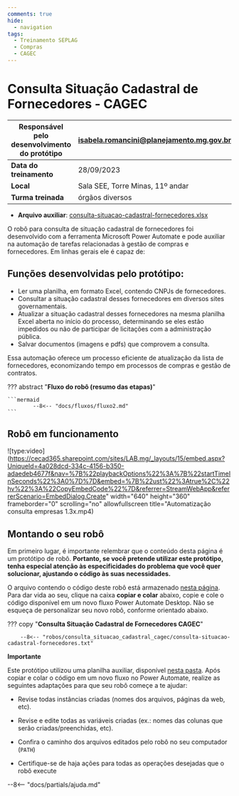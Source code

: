 ```yaml
---
comments: true
hide:
  - navigation
tags:
  - Treinamento SEPLAG
  - Compras
  - CAGEC
---
```


# Consulta Situação Cadastral de Fornecedores - CAGEC

| **Responsável pelo desenvolvimento do protótipo**       | isabela.romancini@planejamento.mg.gov.br  |
| ----------- | ------------------------------------ |
| **Data do treinamento**       | 28/09/2023 |
| **Local**    | Sala SEE, Torre Minas, 11º andar |
| **Turma treinada**       | órgãos diversos  |

- **Arquivo auxiliar**: [consulta-situacao-cadastral-fornecedores.xlsx](https://github.com/lab-mg/automatizacoes/blob/main/robos/consulta_situacao_cadastral_CAGEC/consulta-situacao-cadastral-fornecedores.xlsx)

O robô para consulta de situação cadastral de fornecedores foi desenvolvido com a ferramenta Microsoft Power Automate e pode auxiliar na automação de tarefas relacionadas à gestão de compras e fornecedores.
Em linhas gerais ele é capaz de:

## Funções desenvolvidas pelo protótipo:

- Ler uma planilha, em formato Excel, contendo CNPJs de fornecedores.
- Consultar a situação cadastral desses fornecedores em diversos sites governamentais.
- Atualizar a situação cadastral desses fornecedores na mesma planilha Excel aberta no início do processo, determinando se eles estão impedidos ou não de participar de licitações com a administração pública.
- Salvar documentos (imagens e pdfs) que comprovem a consulta.

Essa automação oferece um processo eficiente de atualização da lista de fornecedores, economizando tempo em processos de compras e gestão de contratos.

??? abstract "**Fluxo do robô (resumo das etapas)**"

    ```mermaid
            --8<-- "docs/fluxos/fluxo2.md"
    ```

## Robô em funcionamento

![type:video](https://cecad365.sharepoint.com/sites/LAB.mg/_layouts/15/embed.aspx?UniqueId=4a028dcd-334c-4156-b350-adaedeb4677f&nav=%7B%22playbackOptions%22%3A%7B%22startTimeInSeconds%22%3A0%7D%7D&embed=%7B%22ust%22%3Atrue%2C%22hv%22%3A%22CopyEmbedCode%22%7D&referrer=StreamWebApp&referrerScenario=EmbedDialog.Create" width="640" height="360" frameborder="0" scrolling="no" allowfullscreen title="Automatização consulta empresas 1.3x.mp4)

## Montando o seu robô

Em primeiro lugar, é importante relembrar que o conteúdo desta página é um protótipo de robô. **Portanto, se você pretende utilizar este protótipo, tenha especial atenção às especificidades do problema que você quer solucionar, ajustando o código às suas necessidades.**

O arquivo contendo o código deste robô está armazenado [nesta página](https://github.com/lab-mg/automatizacoes/blob/main/robos/consulta_situacao_cadastral_CAGEC/consulta-situacao-cadastral-fornecedores.txt). Para dar vida ao seu, clique na caixa **copiar e colar** abaixo, copie e cole o código disponível em um novo fluxo Power Automate Desktop.
Não se esqueça de personalizar seu novo robô, conforme orientado abaixo.

??? copy "**Consulta Situação Cadastral de Fornecedores CAGEC**"

        --8<-- "robos/consulta_situacao_cadastral_cagec/consulta-situacao-cadastral-fornecedores.txt"

**Importante**

Este protótipo utilizou uma planilha auxiliar, disponível [nesta pasta](https://github.com/lab-mg/automatizacoes/blob/main/robos/consulta_situacao_cadastral_CAGEC/). Após copiar e colar o código em um novo fluxo no Power Automate, realize as seguintes adaptações para que seu robô começe a te ajudar:

  - Revise todas instâncias criadas (nomes dos arquivos, páginas da web, etc).

  - Revise e edite todas as variáveis criadas (ex.: nomes das colunas que serão criadas/preenchidas, etc).

  - Confira o caminho dos arquivos editados pelo robô no seu computador (`PATH`)

  - Certifique-se de haja ações para todas as operações desejadas que o robô execute

--8<-- "docs/partials/ajuda.md"
